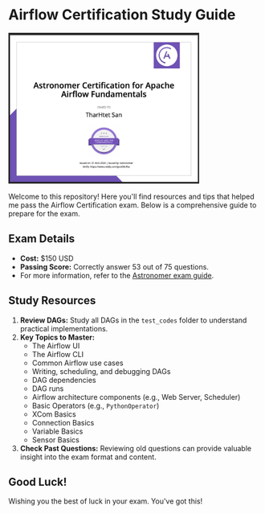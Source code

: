 # Airflow Certification Study Guide

[<img src="./images/airflow_certi_2.png" alt="Astromer Airflow" width="380" height="300" />](https://www.credly.com/badges/dad0b5ca-ec7e-4611-b445-f3ab3641a40f/public_url)

Welcome to this repository! Here you'll find resources and tips that helped me pass the Airflow Certification exam. Below is a comprehensive guide to prepare for the exam.

## Exam Details
- **Cost:** $150 USD
- **Passing Score:** Correctly answer 53 out of 75 questions.
- For more information, refer to the [Astronomer exam guide](https://www.astronomer.io/docs/).

## Study Resources
1. **Review DAGs:** Study all DAGs in the `test_codes` folder to understand practical implementations.
2. **Key Topics to Master:**
   - The Airflow UI
   - The Airflow CLI
   - Common Airflow use cases
   - Writing, scheduling, and debugging DAGs
   - DAG dependencies
   - DAG runs
   - Airflow architecture components (e.g., Web Server, Scheduler)
   - Basic Operators (e.g., `PythonOperator`)
   - XCom Basics
   - Connection Basics
   - Variable Basics
   - Sensor Basics
3. **Check Past Questions:** Reviewing old questions can provide valuable insight into the exam format and content.

## Good Luck!
Wishing you the best of luck in your exam. You've got this!

